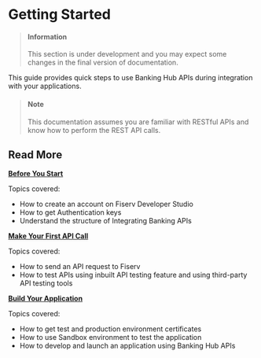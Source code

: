 # Getting Started

<!-- theme: info -->
> #### Information
>
> This section is under development and you may expect some changes in the final version of documentation.


This guide provides quick steps to use Banking Hub APIs during integration with your applications.

> #### Note
>
> This documentation assumes you are familiar with RESTful APIs and know how to perform the REST API calls.


## Read More

[**Before You Start**](?path=docs/getting-started/before-you-start.md "Click to read full article")

Topics covered:
-	How to create an account on Fiserv Developer Studio
-	How to get Authentication keys 
-	Understand the structure of Integrating Banking APIs


[**Make Your First API Call**](?path=docs/getting-started/make-your-first-api-call.md "Click to read full article")

Topics covered:
-	How to send an API request to Fiserv 
-	How to test APIs using inbuilt API testing feature and using third-party API testing tools


[**Build Your Application**](?path=docs/getting-started/build-your-api.md "Click to read full article")

Topics covered:
- How to get test and production environment certificates 
-	How to use Sandbox environment to test the application
-	How to develop and launch an application using Banking Hub APIs 

